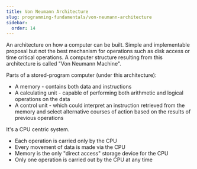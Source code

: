 ```yaml
---
title: Von Neumann Architecture
slug: programming-fundamentals/von-neumann-architecture
sidebar:
  order: 14
---
```


An architecture on how a computer can be built. Simple and implementable
proposal but not the best mechanism for operations such as disk access or time
critical operations. A computer structure resulting from this architecture is
called "Von Neumann Machine".

Parts of a stored-program computer (under this architecture):

- A memory - contains both data and instructions
- A calculating unit - capable of performing both arithmetic and logical
  operations on the data
- A control unit - which could interpret an instruction retrieved from the
  memory and select alternative courses of action based on the results of
  previous operations

It's a CPU centric system.

- Each operation is carried only by the CPU
- Every movement of data is made via the CPU
- Memory is the only "direct access" storage device for the CPU
- Only one operation is carried out by the CPU at any time
